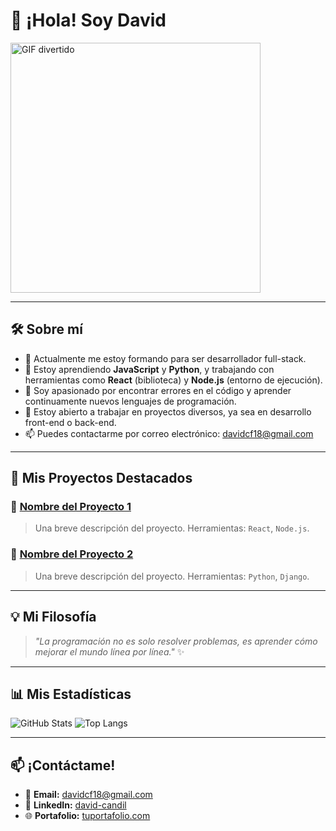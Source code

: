 # 👋 ¡Hola! Soy David

<img src="[https://tenor.com/view/coding-gif-18657810]" alt="GIF divertido" width="400"/>

---

## 🛠 Sobre mí

- 🔭 Actualmente me estoy formando para ser desarrollador full-stack.
- 🌱 Estoy aprendiendo **JavaScript** y **Python**, y trabajando con herramientas como **React** (biblioteca) y **Node.js** (entorno de ejecución).
- 👀 Soy apasionado por encontrar errores en el código y aprender continuamente nuevos lenguajes de programación.
- 💼 Estoy abierto a trabajar en proyectos diversos, ya sea en desarrollo front-end o back-end.
- 📫 Puedes contactarme por correo electrónico: [davidcf18@gmail.com](mailto:davidcf18@gmail.com)

---

## 🚀 Mis Proyectos Destacados

### 🌟 [Nombre del Proyecto 1](#)
> Una breve descripción del proyecto.
> Herramientas: `React`, `Node.js`.

### 🌟 [Nombre del Proyecto 2](#)
> Una breve descripción del proyecto.
> Herramientas: `Python`, `Django`.

---

## 💡 Mi Filosofía
> _"La programación no es solo resolver problemas, es aprender cómo mejorar el mundo línea por línea."_ ✨

---

## 📊 Mis Estadísticas

![GitHub Stats](https://github-readme-stats.vercel.app/api?username=tuusuario&show_icons=true&theme=radical)
![Top Langs](https://github-readme-stats.vercel.app/api/top-langs/?username=tuusuario&layout=compact&theme=radical)

---

## 📫 ¡Contáctame!

- 💌 **Email:** [davidcf18@gmail.com](mailto:davidcf18@gmail.com)
- 💼 **LinkedIn:** [david-candil]([[https://linkedin.com/in/david-candil])
- 🌐 **Portafolio:** [tuportafolio.com](https://tuportafolio.com)
